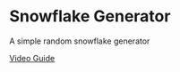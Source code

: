# Snowflake Generator

A simple random snowflake generator

[Video Guide](https://youtu.be/RyEfHujtp6k)
